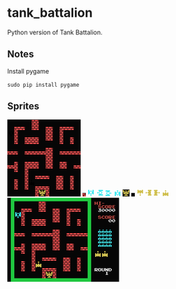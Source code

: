 # tank_battalion

Python version of Tank Battalion.


## Notes

Install pygame

```
sudo pip install pygame
```

## Sprites

![](GameTankBattalionArena.png)
![](GameTankBattalionBricks.png)
![](GameTankBattalionEnemyDown.png)
![](GameTankBattalionEnemyLeft.png)
![](GameTankBattalionEnemyRight.png)
![](GameTankBattalionEnemyUp.png)
![](GameTankBattalionFlag.png)
![](GameTankBattalionNoBricks.png)
![](GameTankBattalionPlayerDown.png)
![](GameTankBattalionPlayerLeft.png)
![](GameTankBattalionPlayerRight.png)
![](GameTankBattalionPlayerUp.png)
![](TankBattalionOriginal.png)

